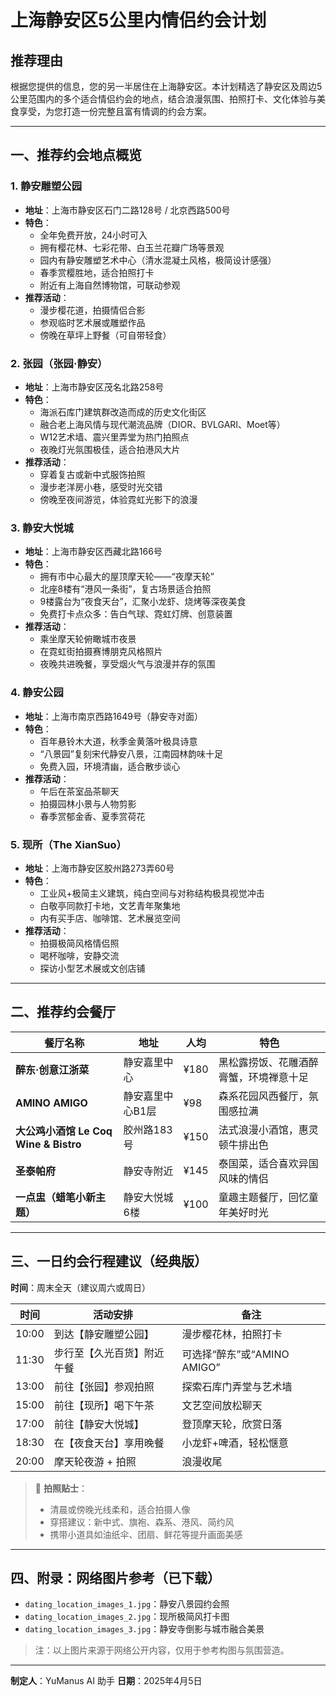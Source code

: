 # 上海静安区5公里内情侣约会计划

## 推荐理由
根据您提供的信息，您的另一半居住在上海静安区。本计划精选了静安区及周边5公里范围内的多个适合情侣约会的地点，结合浪漫氛围、拍照打卡、文化体验与美食享受，为您打造一份完整且富有情调的约会方案。

---

## 一、推荐约会地点概览

### 1. 静安雕塑公园
- **地址**：上海市静安区石门二路128号 / 北京西路500号
- **特色**：
  - 全年免费开放，24小时可入
  - 拥有樱花林、七彩花带、白玉兰花瓣广场等景观
  - 园内有静安雕塑艺术中心（清水混凝土风格，极简设计感强）
  - 春季赏樱胜地，适合拍照打卡
  - 附近有上海自然博物馆，可联动参观
- **推荐活动**：
  - 漫步樱花道，拍摄情侣合影
  - 参观临时艺术展或雕塑作品
  - 傍晚在草坪上野餐（可自带轻食）

### 2. 张园（张园·静安）
- **地址**：上海市静安区茂名北路258号
- **特色**：
  - 海派石库门建筑群改造而成的历史文化街区
  - 融合老上海风情与现代潮流品牌（DIOR、BVLGARI、Moet等）
  - W12艺术墙、震兴里弄堂为热门拍照点
  - 夜晚灯光氛围极佳，适合拍港风大片
- **推荐活动**：
  - 穿着复古或新中式服饰拍照
  - 漫步老洋房小巷，感受时光交错
  - 傍晚至夜间游览，体验霓虹光影下的浪漫

### 3. 静安大悦城
- **地址**：上海市静安区西藏北路166号
- **特色**：
  - 拥有市中心最大的屋顶摩天轮——“夜摩天轮”
  - 北座8楼有“港风一条街”，复古场景适合拍照
  - 9楼露台为“夜食天台”，汇聚小龙虾、烧烤等深夜美食
  - 免费打卡点众多：告白气球、霓虹灯牌、创意装置
- **推荐活动**：
  - 乘坐摩天轮俯瞰城市夜景
  - 在霓虹街拍摄赛博朋克风格照片
  - 夜晚共进晚餐，享受烟火气与浪漫并存的氛围

### 4. 静安公园
- **地址**：上海市南京西路1649号（静安寺对面）
- **特色**：
  - 百年悬铃木大道，秋季金黄落叶极具诗意
  - “八景园”复刻宋代静安八景，江南园林韵味十足
  - 免费入园，环境清幽，适合散步谈心
- **推荐活动**：
  - 午后在茶室品茶聊天
  - 拍摄园林小景与人物剪影
  - 春季赏郁金香、夏季赏荷花

### 5. 现所（The XianSuo）
- **地址**：上海市静安区胶州路273弄60号
- **特色**：
  - 工业风+极简主义建筑，纯白空间与对称结构极具视觉冲击
  - 白敬亭同款打卡地，文艺青年聚集地
  - 内有买手店、咖啡馆、艺术展览空间
- **推荐活动**：
  - 拍摄极简风格情侣照
  - 喝杯咖啡，安静交流
  - 探访小型艺术展或文创店铺

---

## 二、推荐约会餐厅

| 餐厅名称 | 地址 | 人均 | 特色 |
|--------|------|------|------|
| **醉东·创意江浙菜** | 静安嘉里中心 | ¥180 | 黑松露捞饭、花雕酒醉膏蟹，环境禅意十足 |
| **AMINO AMIGO** | 静安嘉里中心B1层 | ¥98 | 森系花园风西餐厅，氛围感拉满 |
| **大公鸡小酒馆 Le Coq Wine & Bistro** | 胶州路183号 | ¥150 | 法式浪漫小酒馆，惠灵顿牛排出色 |
| **圣泰帕府** | 静安寺附近 | ¥145 | 泰国菜，适合喜欢异国风味的情侣 |
| **一点盅（蜡笔小新主题）** | 静安大悦城6楼 | ¥100 | 童趣主题餐厅，回忆童年美好时光 |

---

## 三、一日约会行程建议（经典版）

**时间**：周末全天（建议周六或周日）

| 时间 | 活动安排 | 备注 |
|------|----------|------|
| 10:00 | 到达【静安雕塑公园】 | 漫步樱花林，拍照打卡 |
| 11:30 | 步行至【久光百货】附近午餐 | 可选择“醉东”或“AMINO AMIGO” |
| 13:00 | 前往【张园】参观拍照 | 探索石库门弄堂与艺术墙 |
| 15:00 | 前往【现所】喝下午茶 | 文艺空间放松聊天 |
| 17:00 | 前往【静安大悦城】 | 登顶摩天轮，欣赏日落 |
| 18:30 | 在【夜食天台】享用晚餐 | 小龙虾+啤酒，轻松惬意 |
| 20:00 | 摩天轮夜游 + 拍照 | 浪漫收尾 |

> 📸 **拍照贴士**：
> - 清晨或傍晚光线柔和，适合拍摄人像
> - 穿搭建议：新中式、旗袍、森系、港风、简约风
> - 携带小道具如油纸伞、团扇、鲜花等提升画面美感

---

## 四、附录：网络图片参考（已下载）
- `dating_location_images_1.jpg`：静安八景园约会照
- `dating_location_images_2.jpg`：现所极简风打卡图
- `dating_location_images_3.jpg`：静安寺倒影与城市融合美景

> 注：以上图片来源于网络公开内容，仅用于参考构图与氛围营造。

---

**制定人**：YuManus AI 助手
**日期**：2025年4月5日